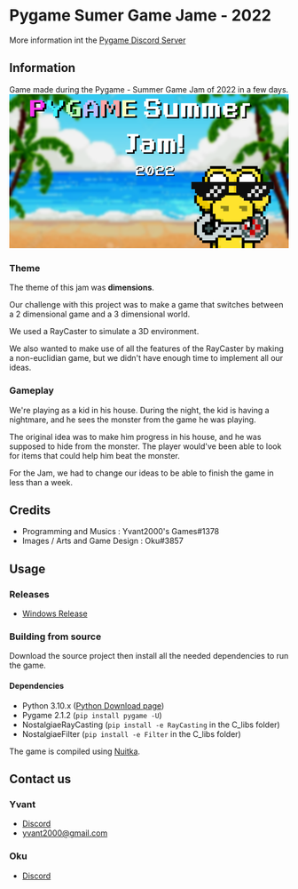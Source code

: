 # Pygame Sumer Game Jame - 2022

More information int the [Pygame Discord Server](https://discord.com/invite/ZuB2RySPRJ)

## Information 

Game made during the Pygame - Summer Game Jam of 2022 in a few days. 
![Pygame Summer Jam 2022 image](https://raw.githubusercontent.com/Yvant2000/pygame_summer_game_jam_2022/main/data/splash_screen/thUeMh.png)

### Theme

The theme of this jam was **dimensions**.

Our challenge with this project was to make a game that switches between a 2 dimensional game and a 3 dimensional world.

We used a RayCaster to simulate a 3D environment.

We also wanted to make use of all the features of the RayCaster by making a non-euclidian game,
but we didn't have enough time to implement all our ideas.

### Gameplay

We're playing as a kid in his house.
During the night, the kid is having a nightmare, and he sees the monster from the game he was playing.

The original idea was to make him progress in his house, and he was supposed to hide from the monster.
The player would've been able to look for items that could help him beat the monster.

For the Jam, we had to change our ideas to be able to finish the game in less than a week.

## Credits

- Programming and Musics : Yvant2000's Games#1378
- Images / Arts and Game Design : Oku#3857

## Usage


### Releases

- [Windows Release](https://github.com/Yvant2000/pygame_summer_game_jam_2022/releases/download/v1.0.0/Nightmare.Games.rar)

### Building from source

Download the source project then install all the needed dependencies to run the game.

#### Dependencies

- Python 3.10.x ([Python Download page](https://www.python.org/downloads/))
- Pygame 2.1.2 (`pip install pygame -U`)
- NostalgiaeRayCasting (`pip install -e RayCasting` in the C_libs folder)
- NostalgiaeFilter (`pip install -e Filter` in the C_libs folder)

The game is compiled using [Nuitka](https://nuitka.net/doc/user-manual.html#installation).

## Contact us

### Yvant

- [Discord](https://discordapp.com/users/162516519543111680)
- yvant2000@gmail.com

### Oku

- [Discord](https://discordapp.com/users/411566548059422731)

